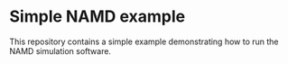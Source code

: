 # Simple NAMD example

This repository contains a simple example demonstrating how to run the NAMD simulation 
software. 


